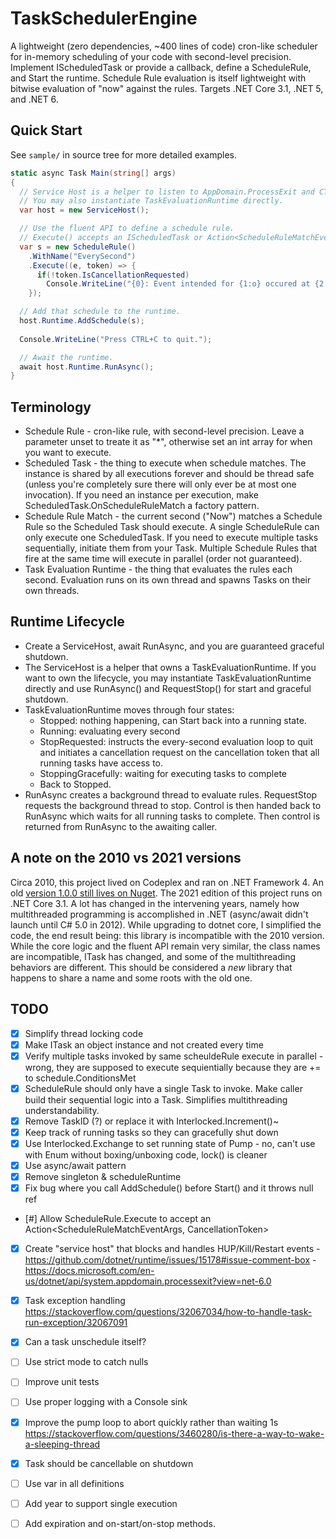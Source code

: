 # TaskSchedulerEngine

A lightweight (zero dependencies, ~400 lines of code) cron-like scheduler for in-memory scheduling of your code with second-level precision. Implement IScheduledTask or provide a callback, define a ScheduleRule, and Start the runtime. 
Schedule Rule evaluation is itself lightweight with bitwise evaluation of "now" against the rules. Targets .NET Core 3.1, .NET 5, and .NET 6. 

## Quick Start

See `sample/` in source tree for more detailed examples.

```C#
static async Task Main(string[] args)
{
  // Service Host is a helper to listen to AppDomain.ProcessExit and CTRL+C.
  // You may also instantiate TaskEvaluationRuntime directly.
  var host = new ServiceHost();

  // Use the fluent API to define a schedule rule.
  // Execute() accepts an IScheduledTask or Action<ScheduleRuleMatchEventArgs, CancellationToken>
  var s = new ScheduleRule()
    .WithName("EverySecond")
    .Execute((e, token) => {
      if(!token.IsCancellationRequested)
        Console.WriteLine("{0}: Event intended for {1:o} occured at {2:o}", e.TaskId, e.TimeScheduledUtc, e.TimeSignaledUtc);
    });

  // Add that schedule to the runtime.
  host.Runtime.AddSchedule(s);
  
  Console.WriteLine("Press CTRL+C to quit.");

  // Await the runtime.
  await host.Runtime.RunAsync();
}
```

## Terminology

* Schedule Rule - cron-like rule, with second-level precision. Leave a parameter unset to treate it as "*", otherwise set an int array for when you want to execute. 
* Scheduled Task - the thing to execute when schedule matches. The instance is shared by all executions forever and should be thread safe (unless you're completely sure there will only ever be at most one invocation). If you need an instance per execution, make ScheduledTask.OnScheduleRuleMatch a factory pattern.
* Schedule Rule Match - the current second ("Now") matches a Schedule Rule so the Scheduled Task should execute. A single ScheduleRule can only execute one ScheduledTask. If you need to execute multiple tasks sequentially, initiate them from your Task. Multiple Schedule Rules that fire at the same time will execute in parallel (order not guaranteed).
* Task Evaluation Runtime - the thing that evaluates the rules each second. Evaluation runs on its own thread and spawns Tasks on their own threads.

## Runtime Lifecycle

* Create a ServiceHost, await RunAsync, and you are guaranteed graceful shutdown.
* The ServiceHost is a helper that owns a TaskEvaluationRuntime. If you want to own the lifecycle, you may instantiate TaskEvaluationRuntime directly and use RunAsync() and RequestStop() for start and graceful shutdown.
* TaskEvaluationRuntime moves through four states: 
  * Stopped: nothing happening, can Start back into a running state.
  * Running: evaluating every second
  * StopRequested: instructs the every-second evaluation loop to quit and initiates a cancellation request on the cancellation token that all running tasks have access to. 
  * StoppingGracefully: waiting for executing tasks to complete
  * Back to Stopped.
* RunAsync creates a background thread to evaluate rules. RequestStop requests the background thread to stop. Control is then handed back to RunAsync which waits for all running tasks to complete. Then control is returned from RunAsync to the awaiting caller. 

## A note on the 2010 vs 2021 versions

Circa 2010, this project lived on Codeplex and ran on .NET Framework 4. An old [version 1.0.0 still lives on Nuget](https://www.nuget.org/packages/TaskSchedulerEngine/1.0.0). 
The 2021 edition of this project runs on .NET Core 3.1. A lot has changed in the intervening years, namely how multithreaded programming
is accomplished in .NET (async/await didn't launch until C# 5.0 in 2012). While upgrading to dotnet core, I simplified the code, the end result being:
this library is incompatible with the 2010 version. While the core logic and the fluent API remain very similar, the 
class names are incompatible, ITask has changed, and some of the multithreading behaviors are different. 
This should be considered a *new* library that happens to share a name and some roots with the old one. 


## TODO

- [x] Simplify thread locking code
- [x] Make ITask an object instance and not created every time
- [x] Verify multiple tasks invoked by same scheuldeRule execute in parallel - wrong, they are supposed to execute sequientially because they are += to schedule.ConditionsMet
- [x] ScheduleRule should only have a single Task to invoke. Make caller build their sequential logic into a Task. Simplifies multithreading understandability.
- [x] Remove TaskID (?) or replace it with Interlocked.Increment()~
- [x] Keep track of running tasks so they can gracefully shut down
- [x] Use Interlocked.Exchange to set running state of Pump - no, can't use with Enum without boxing/unboxing code, lock() is cleaner
- [x] Use async/await pattern
- [x] Remove singleton & scheduleRuntime 
- [x] Fix bug where you call AddSchedule() before Start() and it throws null ref 
- [#] Allow ScheduleRule.Execute to accept an Action<ScheduleRuleMatchEventArgs, CancellationToken>
- [x] Create "service host" that blocks and handles HUP/Kill/Restart events 
      - https://github.com/dotnet/runtime/issues/15178#issue-comment-box
      - https://docs.microsoft.com/en-us/dotnet/api/system.appdomain.processexit?view=net-6.0 
- [x] Task exception handling  https://stackoverflow.com/questions/32067034/how-to-handle-task-run-exception/32067091
- [x] Can a task unschedule itself? 
- [ ] Use strict mode to catch nulls 
- [ ] Improve unit tests
- [ ] Use proper logging with a Console sink 
- [x] Improve the pump loop to abort quickly rather than waiting 1s https://stackoverflow.com/questions/3460280/is-there-a-way-to-wake-a-sleeping-thread 
- [x] Task should be cancellable on shutdown 

- [ ] Use var in all definitions 
- [ ] Add year to support single execution
- [ ] Add expiration and on-start/on-stop methods. 



